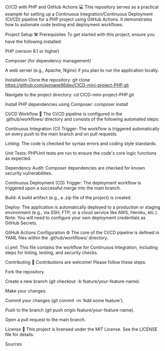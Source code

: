 CI/CD with PHP and GitHub Actions 💻
This repository serves as a practical example for setting up a Continuous Integration/Continuous Deployment (CI/CD) pipeline for a PHP project using GitHub Actions. It demonstrates how to automate code testing and deployment workflows.

Project Setup 🛠️
Prerequisites
To get started with this project, ensure you have the following installed:

PHP (version 8.1 or higher)

Composer (for dependency management)

A web server (e.g., Apache, Nginx) if you plan to run the application locally.

Installation
Clone the repository:
git clone https://github.com/aymane96dev/CICD-mini-project-PHP.git

Navigate to the project directory:
cd CICD-mini-project-PHP.git

Install PHP dependencies using Composer:
composer install

CI/CD Workflow 🚀
The CI/CD pipeline is configured in the .github/workflows/ directory and consists of the following automated steps:

Continuous Integration (CI)
Trigger: The workflow is triggered automatically on every push to the main branch and on pull requests.

Linting: The code is checked for syntax errors and coding style standards.

Unit Tests: PHPUnit tests are run to ensure the code's core logic functions as expected.

Dependency Audit: Composer dependencies are checked for known security vulnerabilities.

Continuous Deployment (CD)
Trigger: The deployment workflow is triggered upon a successful merge into the main branch.

Build: A build artifact (e.g., a .zip file of the project) is created.

Deploy: The application is automatically deployed to a production or staging environment (e.g., via SSH, FTP, or a cloud service like AWS, Heroku, etc.). Note: You will need to configure your own deployment credentials as GitHub Secrets.

GitHub Actions Configuration ⚙️
The core of the CI/CD pipeline is defined in YAML files within the .github/workflows/ directory.

ci.yml: This file contains the workflow for Continuous Integration, including steps for linting, testing, and security checks.

Contributing 🤝
Contributions are welcome! Please follow these steps:

Fork the repository.

Create a new branch (git checkout -b feature/your-feature-name).

Make your changes.

Commit your changes (git commit -m 'Add some feature').

Push to the branch (git push origin feature/your-feature-name).

Open a pull request to the main branch.

License 📝
This project is licensed under the MIT License. See the LICENSE file for details.


Sources

